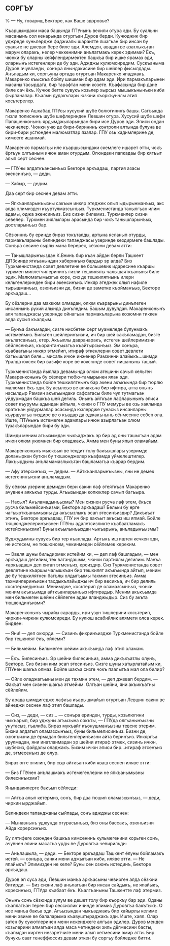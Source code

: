 ## СОРГЪУ

% — Ну, товарищ Бекторе, как Ваше здоровье?

Къаршымдаки маса башында ГПУнынъ векили отура эди.
Бу суальни масанынъ сол кенарында отургъан Дуров берди.
Кучюджик бир уджреде куньлердже фаджиалы шараитте яшагъан бир инсан бу суальге не джевап бере биле эди.
Алемден, авадан ве азатлыкътан марум оларакъ, нелер чеккенимни анълатмакъ керек эдимми?
Ёкъ, чюнки бу оларны кейфлендирмектен башкъа бир ишке ярамаз эди, оларнынъ истегенлери де бу эди.
Аджджы кулюмсиредим.
Сускъаныма Дуров ачувланды, сонъра янындакисине бир шейлер фысылдады.
Анъладым ки, соргъуны ортада отургъан Макаренко япаджакъ.
Макаренко къыскъа бойлу шишман бир адам эди.
Ири пармакъларынен масаны тасырдата, бир тарафтан мени козете.
Къафасында бир дане биле сач ёкъ.
Кучюк бетте сувукъ козьлер хырсыз мышыкънынъки киби фырланалар.
Къалын дудакълары юзюни къоркъунчлы этип косьтерелер.

Макаренко Ашхабад ГПУсы хусусий шубе болюгининъ башы.
Сагъында гизли полиснинъ шубе шефлеринден Левшин отура.
Хусусий шубе шефи Папашенконынъ ярдымджыларындан бири исе Дуров эди.
Эписи ондан чекинелер.
Чюнки учю де бири-бирининъ контроли алтында булуна ве бири-бири устюнден малюматлар язалар.
ГПУ озь хадимлерине де, кимсеге ишанмай.

Макаренко пармагъы иле къаршысындаки скемлеге ишарет этти, чокъ ёргъун олгъаным ичюн аман отурдым.
Огюндеки папкадаы бир кягъыт алып серт сеснен:

— ГПУны алдаткъансынъыз Бекторе аркъадаш, партия азасы экенсинъиз, — деди.

— Хайыр, — дедим.

Даа серт бир сеснен девам этти.

— Япкъанларынъызны сакъын инкяр этеджек олып ыдырынманъыз, акс алда элимизден къуртулмазсынъыз.
Туркменистанда танылгъан илим адамы, оджа экенсинъиз.
Биз сизни билемиз.
Туркменлер сизни севелер.
Туркмен зиялылары арасында бир чокъ танышларынъыз, достларынъыз бар.

Сёзюнннъ бу еринде бираз токъталды, артына ясланып отурды, пармакъларыны белиндеки тапанджасы узеринде кездирмеге башлады.
Сонъра сесине сырлы мана беререк, сёзюни девам этти:

— Танышларынъыздан К.Внинъ бир къач айдан берли Ташкент ДПЗсинде яткъанындан хаберннъиз бардыр эр алда?
Биз Туркменистанда совет девлетине ве большевик идаресине къаршы туркмен миллетчилерининъ гизли тешкиляты чалышаяткъаныны биле эдик.
Малюматымызгъа коре, сиз де тешкилятнынъ илери кельгенлеринден бири экенсинъиз.
Инкяр этеджек олып нафиле тырышманъыз, озюнъизни де, бизни де заметке къойманъыз, Бекторе аркъадаш...

Бу сёзлерни даа махкюм олмадан, олюм къарарыны динълеген инсаннынъ рухий алында динъледим.
Башым дувулдай.
Макаренконынъ аля тапанджасы узеринде ойнагъан пармакъларына козюмни тиккен алда сусып къалдым.

— Бунъа бакъмадан, сизге нисбетен серт муамеледе булунмакъ истемеймиз.
Бильген шейлеринъизни, ич бир шей сакъламадан, бизге анълатсанъыз, етер.
Акъыллы давранаракъ, истеген шейлеримизни сёйлесенъиз, къорантанъызгъа къайтырсынъыз.
Эм сонъра, къабаатыны инкяр этмейип, итираф эткенлерни совет девлети багъышлая биле... мисаль ичюн инженер Рамзинни алайыкъ...шимди Уралда юксек бир вазифе коре ве коксюнде совет нишаныны ташый.

Туркменистанда йыллар девамында олюм атешини сачып кельген Макаренконынъ бу сёзлери тюбю-тамырынен ялан эди.
Туркменистанда бойле тешкилятнынъ бар экени акъкъында бир тюрлю малюмат ёкъ эди.
Бу асылсыз ве алчакъча бир ифтира, атта онынъ насылдыр Рамзин акъкъындаки сафсатасы биле чул тутмагъан уйдурмадан башкъа шей дегиль.
Онынъ айткъан лафларынынъ эписи совет къурумы адындан айтыла, чюнки о ГПУ мемуры ве озь хаялында яраткъан уйдурмалар эсасында юзлердже гунасыз инсанларны къуршунгъа тиздире ве о къадар да оджакънынъ сёнмесине себеп ола.
Иште, ГПУнынъ истемеген адамлары ичюн азырлагъан олюм тузакъларындан бири бу эди.

Шимди меним агъызымдан чыкъаджакъ эр бир ад оны ташыгъан адам ичюн олюм укюмнен бир оладжакъ.
Амма мен буны япып оламайым.

Макаренконынъ мыскъыл ве техдит толу бакъышлары узеримде доланыркен бутюн бу тюшюнджелер къафамда уймелештилер.
Лакъырдыны анъламамазлыкътан башламагъа къарар бердим.

— Афу этерсинъиз, — дедим. — Айткъанларынъызны, яни не демек истегенинъизни анъламадым.

Бу сёзюм узерине демиден бери сакин лаф этеяткъан Макаренко ачувнен аякъкъа турды.
Агъызындан копюклер сачып багъыра.

— Насыл?
Анъламадынъызмы?
Мен сизнен русча лаф этем, ёкъса русча бильмейсинъизми, Бекторе аркъадаш?
Бельки бу ерге чагъырткъанымызны да акъсызлыкъ эсап этесинъиздир?
Дикъкъат этинъ, Бекторе аркъадаш, ГПУ ич бир вакъыт акъсыз иш япмай.
Бойле тюшюнджелеринъизнен ГПУны адалетсизликте къабаатламакъ истейсинъизми?
Буны акъылынъыздан чыкъарынъ, анъладынъызмы?

Вуджудымны сувукъ бир тер къаплады.
Артыкъ иш иштен кечкен эди, не истесем, не тюшюнсем, чекинмеден сёйлемек кереким.

— Эвеля шуны бильдирмек истейим ки, — деп лаф башладым, — мен аркъадаш дегилим, тек ватандашым, чюнки партиялы дегилим.
Манъа «аркъадаш» деп хитап этменъиз, ерсиздир.
Сиз Туркменистанда совет девлетине къаршы чалышкъан бир тешкилят акъкъында айтып, меним де бу тешкилятнен багълы олдыгъымы тахмин этесинъиз.
Амма тахминлеринъизни тасдыкълайыджы ич бир весикъа, ич бир делиль косьтермединъиз.
Менимдже, косьтерип де оламазсынъыз, чюнки меним акъкъымда айткъанларынъыз ифтирадыр.
Меним акъкъымда мен бильмеген шейни сёйлеген адам яланджыдыр.
Сиз бу акъта тюшюндинъизми?

Макаренконынъ чырайы сарарды, ири узун тишлерини косьтерип, чиркин-чиркин кулюмсиреди.
Бу кулюш асабийлик алямети олса керек.
Бирден:

— Яни! — деп окюрди. — Сизинъ фикринъиздже Туркменистанда бойле бир тешкилят ёкъ, ойлеми?

— Бильмейим.
Бильмеген шейим акъкъында лаф этип оламам.

— Ёкъ.
Билесинъиз.
Эр шейни билесинъиз, амма дикъкъатлы олунъ, Бекторе.
Сиз бизни ким эсап этесинъиз.
Сизге шуны хатырлатайым ки, ГПУнен шакъа олмаз.
Бойле шакъа сизге чокъ паалыгъа мал ола билир?

— Ойле оладжагъыны мен де тахмин этем, — деп джевап бердим. — Факъат мен сизнен шакъа этмейим.
Олгъан шейни, яни акъикъатны сёйлейим.

Бу арада шимдигедже лафкъа къарышмайып отургъан Левшин сакин ве айнеджи сеснен лаф этип башлады.

— Сиз, — деди, — сиз... — сонъра еринден, турды, козьлюгини чыкъарып, бир уджуны агъызына сокъты, — ГПУда олгъанынъызны унутасыз, гъалиба.
Бираз мукъайт къонушманъызны тевсие этерим.
Бизни алдатып оламазсынъыз, буны бильмелисинъиз.
Бизни де, озюнъизни де ёрмадан бильгенлеринъизни айта беринъиз.
Инкяргъа урулмадан, яни инатланмадан эр шейни итираф этмек, сизинъ ичюн, шубесиз, файдалы оладжакъ.
Бизим ичюн эписи бир...итираф этсенъиз де, этмесенъиз де олур.

Бираз огге эгилип, бир сыр айткъан киби яваш сеснен иляве этти:

— Биз ГПУнен анълашмакъ истемегенлерни не япкъанымызны билесинъизми?

Янындакилерге бакъып сёйледи:

— Айгъа алып кетермиз, сонъ, бир даа тюшип оламазсынъыз, — деди, чиркин ырджайып.

Белиндеки тапанджаны сыйпады, сонъ аджджы сеснен:

— Мынавнынъ уджунда отурасынъыз, биз оны бассакъ, озюнъизни Айда корерсинъиз.

Бу лятифеге озюнден башкъа кимсенинъ кульмегенини корьген сонъ, ачувнен элини масагъа урды ве Дуровгъа чевирильди:

— Анълашыла, — деди. — Бекторе аркъадаш Ташкент ёлуны бойламакъ истей. — сонъра, санки мени аджыгъан киби, иляве этти. — Не япайыкъ?
Элимизден не келе?
Буны сен озюнъ истединъ, Бекторе аркъадаш.

Дуров эп суса эди, Левшин манъа аркъасыны чевирген алда сёзюни битирди. — Биз сизни лаф анълагъан бир инсан сайдыкъ, не япайыкъ, коресинъиз, ГПУда къабаат ёкъ.
Къалгъаныны Ташкентте лаф этермиз.

Онынъ сонъ сёзюнде зулум ве дешет толу бир къоркъу бар эди.
Оданы къаплагъан терен бир сессизлик ичинде эпимиз Дуровгъа бакътыкъ.
О исе манъа бакъа эди.
Агъызындан чыкъаджакъ бир хайырлы келиме мени эвиме ве балаларыма къавуштыраджакъ эди.
Иште, хаял.
Олар затен бу сукютлеринен мени искенджеге алгъан эдилер.
Дуров менден козьлерини алмагъан алда маса четиндеки зиль дёгмесини басты, къапыдан кирген незаретчиге мени алып кетмесини эмир этти.
Бир бучукъ саат тенеффюссиз девам эткен бу соргъу бойледже битти.
